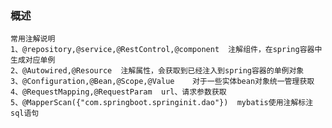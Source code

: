 ### 概述
    常用注解说明
    1、@repository,@service,@RestControl,@component  注解组件，在spring容器中生成对应单例
    2、@Autowired,@Resource  注解属性，会获取到已经注入到spring容器的单例对象
    3、@Configuration,@Bean,@Scope,@Value    对于一些实体bean对象统一管理获取
    4、@RequestMapping,@RequestParam  url、请求参数获取
    5、@MapperScan({"com.springboot.springinit.dao"})  mybatis使用注解标注sql语句